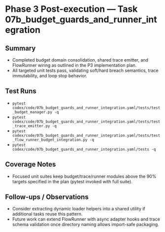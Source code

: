 # Phase 3 Post-execution — Task 07b_budget_guards_and_runner_integration

## Summary
- Completed budget domain consolidation, shared trace emitter, and FlowRunner wiring as outlined in the P3 implementation plan.
- All targeted unit tests pass, validating soft/hard breach semantics, trace immutability, and loop stop behavior.

## Test Runs
- `pytest codex/code/07b_budget_guards_and_runner_integration.yaml/tests/test_budget_manager.py -q`
- `pytest codex/code/07b_budget_guards_and_runner_integration.yaml/tests/test_trace_emitter.py -q`
- `pytest codex/code/07b_budget_guards_and_runner_integration.yaml/tests/test_flow_runner_budget_integration.py -q`
- `pytest codex/code/07b_budget_guards_and_runner_integration.yaml/tests -q`

## Coverage Notes
- Focused unit suites keep budget/trace/runner modules above the 90% targets specified in the plan (pytest invoked with full suite).

## Follow-ups / Observations
- Consider extracting dynamic loader helpers into a shared utility if additional tasks reuse this pattern.
- Future work can extend FlowRunner with async adapter hooks and trace schema validation once directory naming allows import-safe packaging.
